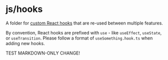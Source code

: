 # js/hooks

A folder for [custom React hooks](https://react.dev/learn/reusing-logic-with-custom-hooks) that are re-used between multiple features.

By convention, React hooks are prefixed with `use` - like `useEffect`, `useState`, or `useTransition`. Please follow a format of `useSomething.hook.ts` when adding new hooks.

TEST MARKDOWN-ONLY CHANGE!

